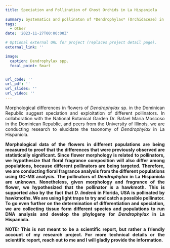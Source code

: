 ```yaml
---
title: Speciation and Pollination of Ghost Orchids in La Hispaniola
 
summary: Systematics and pollinaton of *Dendrophylax* (Orchidaceae) in Hispaniola.
tags:
  - Other
date: '2023-11-27T00:00:00Z'

# Optional external URL for project (replaces project detail page).
external_link: ''

image:
  caption: Dendrophylax spp.  
  focal_point: Smart


url_code: ''
url_pdf: ''
url_slides: ''
url_video: ''
---
```


<p style='text-align: justify;'> Morphological differences in flowers of <em>Dendrophylax</em> sp. in the Dominican Republic suggest speciation and exploitation of different pollinators. In collaboration with the National Botanical Garden Dr. Rafael María Moscoso in the Dominican Republic, and peers from the University of Illinois, we are conducting research to elucidate the taxonomy of <em>Dendrophylax</em> in La Hispaniola.

<p style='text-align: justify;'><strong> Morphological data of the flowers in different populations are being measured to proof that the differences that were previously observed are statistically significant. Since flower morphology is related to pollinators, we hypothesize that floral fragrance composition will also differ among populations, because different pollinators are being targeted. Therefore, we are conducting floral fragrance analysis from the different populations using GC-MS analysis. The pollinators of <em>Dendrophylax</em> in La Hispaniola are unknown. Nonetheless, given morphology and fragrance of the flower, we hypothesized that the pollinator is a hawkmoth. This is supported also by the fact that <em>D. lindenii</em> in Florida, USA is pollinated by hawkmoths. We are using light traps to try and catch a possible pollinator. To go even further on the determination of differentiation and speciation, we are collecting tissue form different species and populations to run DNA analysis and develop the phylogeny for <em>Dendrophylax</em> in La Hispaniola.


<p style='text-align: justify;'><strong> NOTE: This is not meant to be a scientific report, but rather a friendly account of my research project. For more technical details or the scientific report, reach out to me and I will gladly provide the information. </strong>
</p>